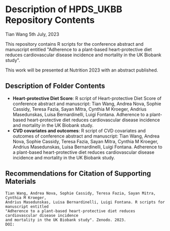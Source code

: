 Description of HPDS_UKBB Repository Contents
================
Tian Wang
5th July, 2023

This repository contains R scripts for the conference abstract and manuscript 
entitled "Adherence to a plant-based heart-protective diet reduces cardiovascular 
disease incidence and mortality in the UK Biobank study".

This work will be presented at Nutrition 2023 with an abstract published.

## Description of Folder Contents

-   **Heart-protective Diet Score**: R script of Heart-protective Diet Score of conference
    abstract and manuscript: Tian Wang, Andrea Nova, Sophie Cassidy, Teresa Fazia, Sayan Mitra,
    Cynthia M Kroeger, Andrius Masedunskas, Luisa Bernardinelli, Luigi Fontana. Adherence
    to a plant-based heart-protective diet reduces cardiovascular disease incidence 
    and mortality in the UK Biobank study.
-   **CVD covariates and outcomes**: R script of CVD covariates and outcomes of conference
    abstract and manuscript: Tian Wang, Andrea Nova, Sophie Cassidy, Teresa Fazia, Sayan Mitra,
    Cynthia M Kroeger, Andrius Masedunskas, Luisa Bernardinelli, Luigi Fontana. Adherence
    to a plant-based heart-protective diet reduces cardiovascular disease incidence 
    and mortality in the UK Biobank study.

## Recommendations for Citation of Supporting Materials

    Tian Wang, Andrea Nova, Sophie Cassidy, Teresa Fazia, Sayan Mitra, Cynthia M Kroeger, 
    Andrius Masedunskas, Luisa Bernardinelli, Luigi Fontana. R scripts for manuscript entitled 
    "Adherence to a plant-based heart-protective diet reduces cardiovascular disease incidence 
    and mortality in the UK Biobank study". Zenodo. 2023. 
    DOI: 
    

